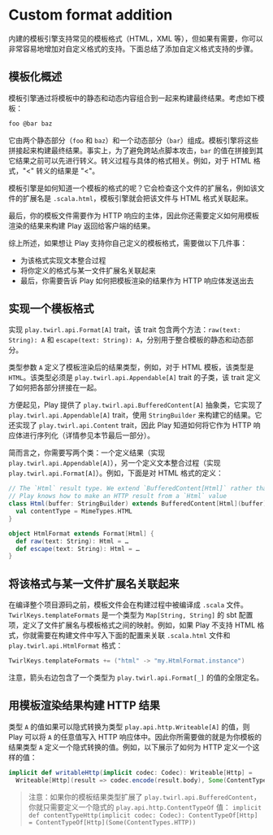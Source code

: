 # Custom format addition

内建的模板引擎支持常见的模板格式（HTML，XML 等），但如果有需要，你可以非常容易地增加对自定义格式的支持。下面总结了添加自定义格式支持的步骤。

## 模板化概述

模板引擎通过将模板中的静态和动态内容组合到一起来构建最终结果。考虑如下模板：

```html
foo @bar baz
```

它由两个静态部分（`foo` 和 `baz`）和一个动态部分（`bar`）组成。模板引擎将这些拼接起来构建最终结果。事实上，为了避免跨站点脚本攻击，`bar` 的值在拼接到其它结果之前可以先进行转义。转义过程与具体的格式相关。例如，对于 HTML 格式，"<" 转义的结果是 "&lt;"。

模板引擎是如何知道一个模板的格式的呢？它会检查这个文件的扩展名，例如该文件的扩展名是 `.scala.html`，模板引擎就会把该文件与 HTML 格式关联起来。

最后，你的模板文件需要作为 HTTP 响应的主体，因此你还需要定义如何用模板渲染的结果来构建 Play 返回给客户端的结果。

综上所述，如果想让 Play 支持你自己定义的模板格式，需要做以下几件事：

* 为该格式实现文本整合过程
* 将你定义的格式与某一文件扩展名关联起来
* 最后，你需要告诉 Play 如何把模板渲染的结果作为 HTTP 响应体发送出去

## 实现一个模板格式

实现 `play.twirl.api.Format[A]` trait，该 trait 包含两个方法：`raw(text: String): A` 和 `escape(text: String): A`，分别用于整合模板的静态和动态部分。

类型参数 `A` 定义了模板渲染后的结果类型，例如，对于 HTML 模板，该类型是 `HTML`。该类型必须是 `play.twirl.api.Appendable[A]` trait 的子类，该 trait 定义了如何把各部分拼接在一起。

方便起见，Play 提供了 `play.twirl.api.BufferedContent[A]` 抽象类，它实现了 `play.twirl.api.Appendable[A]` trait，使用 `StringBuilder` 来构建它的结果。它还实现了 `play.twirl.api.Content` trait，因此 Play 知道如何将它作为 HTTP 响应体进行序列化（详情参见本节最后一部分）。

简而言之，你需要写两个类：一个定义结果（实现 `play.twirl.api.Appendable[A]`），另一个定义文本整合过程（实现 `play.twirl.api.Format[A]`）。例如，下面是对 HTML 格式的定义：

```scala
// The `Html` result type. We extend `BufferedContent[Html]` rather than just `Appendable[Html]` so
// Play knows how to make an HTTP result from a `Html` value
class Html(buffer: StringBuilder) extends BufferedContent[Html](buffer) {
  val contentType = MimeTypes.HTML
}

object HtmlFormat extends Format[Html] {
  def raw(text: String): Html = …
  def escape(text: String): Html = …
}
```

## 将该格式与某一文件扩展名关联起来

在编译整个项目源码之前，模板文件会在构建过程中被编译成 `.scala` 文件。`TwirlKeys.templateFormats` 是一个类型为 `Map[String, String]` 的 sbt 配置项，定义了文件扩展名与模板格式之间的映射。例如，如果 Play 不支持 HTML 格式，你就需要在构建文件中写入下面的配置来关联 `.scala.html` 文件和 `play.twirl.api.HtmlFormat` 格式：

```scala
TwirlKeys.templateFormats += ("html" -> "my.HtmlFormat.instance")
```

注意，箭头右边包含了一个类型为 `play.twirl.api.Format[_]` 的值的全限定名。

## 用模板渲染结果构建 HTTP 结果

类型 `A` 的值如果可以隐式转换为类型 `play.api.http.Writeable[A]` 的值，则 Play 可以将 `A` 的任意值写入 HTTP 响应体中。因此你所需要做的就是为你模板的结果类型 `A` 定义一个隐式转换的值。例如，以下展示了如何为 HTTP 定义一个这样的值：

```scala
implicit def writableHttp(implicit codec: Codec): Writeable[Http] =
  Writeable[Http](result => codec.encode(result.body), Some(ContentTypes.HTTP))
```

> 注意：如果你的模板结果类型扩展了 `play.twirl.api.BufferedContent`，你就只需要定义一个隐式的 `play.api.http.ContentTypeOf` 值：
> `implicit def contentTypeHttp(implicit codec: Codec): ContentTypeOf[Http] = ContentTypeOf[Http](Some(ContentTypes.HTTP))`
